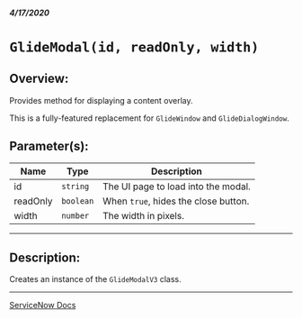 ##### 4/17/2020
# `GlideModal(id, readOnly, width)`
## Overview:
Provides method for displaying a content overlay.

This is a fully-featured replacement for `GlideWindow` and `GlideDialogWindow`.

## Parameter(s):
| Name | Type | Description |
|---|---|---|
| id | `string` | The UI page to load into the modal. |
| readOnly | `boolean` | When `true`, hides the close button. |
| width | `number` | The width in pixels. |

---

## Description:
Creates an instance of the `GlideModalV3` class.

---

[ServiceNow Docs](https://developer.servicenow.com/dev.do#!/reference/api/newyork/client/c_GlideModalClientSideV3API)